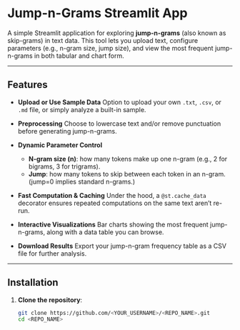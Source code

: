 # Jump-n-Grams Streamlit App

A simple Streamlit application for exploring **jump-n-grams** (also known as skip-grams) in text data. This tool lets you upload text, configure parameters (e.g., n-gram size, jump size), and view the most frequent jump-n-grams in both tabular and chart form.

---

## Features

- **Upload or Use Sample Data**
  Option to upload your own `.txt`, `.csv`, or `.md` file, or simply analyze a built-in sample.

- **Preprocessing**
  Choose to lowercase text and/or remove punctuation before generating jump-n-grams.

- **Dynamic Parameter Control**
  - **N-gram size (n)**: how many tokens make up one n-gram (e.g., 2 for bigrams, 3 for trigrams).
  - **Jump**: how many tokens to skip between each token in an n-gram. (jump=0 implies standard n-grams.)

- **Fast Computation & Caching**
  Under the hood, a `@st.cache_data` decorator ensures repeated computations on the same text aren’t re-run.

- **Interactive Visualizations**
  Bar charts showing the most frequent jump-n-grams, along with a data table you can browse.

- **Download Results**
  Export your jump-n-gram frequency table as a CSV file for further analysis.

---

## Installation

1. **Clone the repository**:

   ```bash
   git clone https://github.com/<YOUR_USERNAME>/<REPO_NAME>.git
   cd <REPO_NAME>

